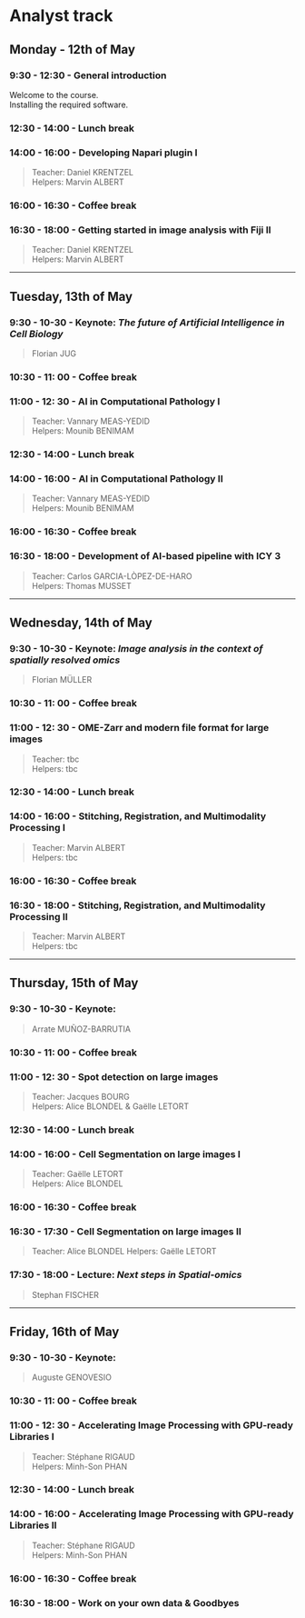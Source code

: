 # Analyst track

## Monday - 12th of May

### 9:30 - 12:30 - General introduction

Welcome to the course.   
Installing the required software.

### 12:30 - 14:00 - Lunch break

### 14:00 - 16:00 - Developing Napari plugin I

> Teacher: Daniel KRENTZEL    
> Helpers: Marvin ALBERT

### 16:00 - 16:30 - Coffee break

### 16:30 - 18:00 - Getting started in image analysis with Fiji II

> Teacher: Daniel KRENTZEL    
> Helpers: Marvin ALBERT


---

## Tuesday, 13th of May

### 9:30 - 10-30 - Keynote: _The future of Artificial Intelligence in Cell Biology_

> Florian JUG

### 10:30 - 11: 00 - Coffee break

### 11:00 - 12: 30 - AI in Computational Pathology I

> Teacher: Vannary MEAS-YEDID    
> Helpers: Mounib BENIMAM

### 12:30 - 14:00 - Lunch break

### 14:00 - 16:00 - AI in Computational Pathology II

> Teacher: Vannary MEAS-YEDID    
> Helpers: Mounib BENIMAM

### 16:00 - 16:30 - Coffee break

### 16:30 - 18:00 - Development of AI-based pipeline with ICY 3

> Teacher: Carlos GARCIA-LÒPEZ-DE-HARO    
> Helpers: Thomas MUSSET

---

## Wednesday, 14th of May

### 9:30 - 10-30 - Keynote: _Image analysis in the context of spatially resolved omics_

> Florian MÜLLER

### 10:30 - 11: 00 - Coffee break

### 11:00 - 12: 30 - OME-Zarr and modern file format for large images

> Teacher: tbc  
> Helpers: tbc

### 12:30 - 14:00 - Lunch break

### 14:00 - 16:00 - Stitching, Registration, and Multimodality Processing I

> Teacher: Marvin ALBERT    
> Helpers: tbc

### 16:00 - 16:30 - Coffee break

### 16:30 - 18:00 - Stitching, Registration, and Multimodality Processing II

> Teacher: Marvin ALBERT    
> Helpers: tbc

---

## Thursday, 15th of May

### 9:30 - 10-30 - Keynote: 

> Arrate MUÑOZ-BARRUTIA

### 10:30 - 11: 00 - Coffee break

### 11:00 - 12: 30 - Spot detection on large images

> Teacher: Jacques BOURG    
> Helpers: Alice BLONDEL & Gaëlle LETORT

### 12:30 - 14:00 - Lunch break


### 14:00 - 16:00 - Cell Segmentation on large images I

> Teacher: Gaëlle LETORT  
> Helpers: Alice BLONDEL

### 16:00 - 16:30 - Coffee break

### 16:30 - 17:30 - Cell Segmentation on large images II

> Teacher: Alice BLONDEL
> Helpers: Gaëlle LETORT

### 17:30 - 18:00 - Lecture: _Next steps in Spatial-omics_

> Stephan FISCHER

---

## Friday, 16th of May

### 9:30 - 10-30 - Keynote: 

> Auguste GENOVESIO

### 10:30 - 11: 00 - Coffee break

### 11:00 - 12: 30 - Accelerating Image Processing with GPU-ready Libraries I

> Teacher: Stéphane RIGAUD  
> Helpers: Minh-Son PHAN

### 12:30 - 14:00 - Lunch break

### 14:00 - 16:00 - Accelerating Image Processing with GPU-ready Libraries II

> Teacher: Stéphane RIGAUD  
> Helpers: Minh-Son PHAN

### 16:00 - 16:30 - Coffee break

### 16:30 - 18:00 - Work on your own data & Goodbyes

